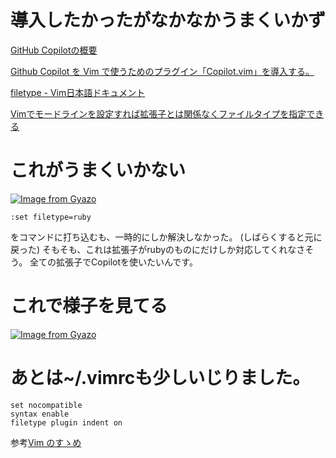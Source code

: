 # 導入したかったがなかなかうまくいかず

[GitHub Copilotの概要](https://docs.github.com/ja/copilot/using-github-copilot/getting-started-with-github-copilot?tool=vimneovim#prerequisites-3)

[Github Copilot を Vim で使うためのプラグイン「Copilot.vim」を導入する。](https://blog.serverworks.co.jp/copilot_vim)

[filetype - Vim日本語ドキュメント](https://vim-jp.org/vimdoc-ja/filetype.html)

[Vimでモードラインを設定すれば拡張子とは関係なくファイルタイプを指定できる](https://snap.hyuki.net/20141120223813/)

# これがうまくいかない

[![Image from 
Gyazo](https://i.gyazo.com/913623473675220b14a687a14a36f01b.png)](https://gyazo.com/913623473675220b14a687a14a36f01b)


```
:set filetype=ruby
```
をコマンドに打ち込むも、一時的にしか解決しなかった。
(しばらくすると元に戻った)
そもそも、これは拡張子がrubyのものにだけしか対応してくれなさそう。
全ての拡張子でCopilotを使いたいんです。


# これで様子を見てる

[![Image from 
Gyazo](https://i.gyazo.com/8385bddb7bec83bfb3550892e14baeeb.png)](https://gyazo.com/8385bddb7bec83bfb3550892e14baeeb)


# あとは~/.vimrcも少しいじりました。

```
set nocompatible
syntax enable
filetype plugin indent on
```

参考[Vim のすゝめ](https://www.soum.co.jp/misc/vim-no-susume/1/)

